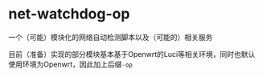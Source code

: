 # net-watchdog-op
一个（可能）模块化的网络自动检测脚本以及（可能的）相关服务

目前（准备）实现的部分模块基本基于Openwrt的Luci等相关环境，同时也默认使用环境为Openwrt，因此加上后缀`-op`
